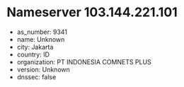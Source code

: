 # Nameserver 103.144.221.101

* as_number: 9341
* name: Unknown
* city: Jakarta
* country: ID
* organization: PT INDONESIA COMNETS PLUS
* version: Unknown
* dnssec: false
